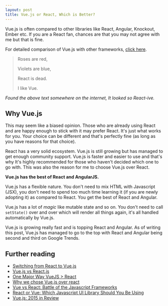 ```yaml
---
layout: post
title: Vue.js or React, Which is Better?
---
```


Vue.js is often compared to other libraries like React, Angular, Knockout, Ember etc. If you are a React fan, chances are that you may not agree with me but that is fine. 

For detailed comparison of Vue.js with other frameworks, [click here](https://vuejs.org/v2/guide/comparison.html). 



> Roses are red,
>
> Violets are blue,
>
> React is dead.
>
> I like Vue.

_Found the above text somewhere on the internet, It looked so React-ive._



## Why Vue.js

This may seem like a biased opinion. Those who are already using React and are happy enough to stick with it may prefer React. It's just what works for you. Your choice can be different and that's perfectly fine (as long as you have reasons for that choice). 

React has a very solid ecosystem. Vue.js is still growing but has managed to get enough community support. Vue.js is faster and easier to use and that's why It's highly recommended for those who haven't decided which one to go with. This was also the reason for me to choose Vue.js over React. 

**Vue.js has the best of React and AngularJS.** 

Vue.js has a flexible nature. You don't need to mix HTML with Javascript (JSX), you don't need to spend too much time learning it (if you are newly adopting it) as compared to React. You get the best of React and Angular. 

Vue.js has a lot of _magic_ like mutable state and so on. You don't need to call `setState()` over and over which will render all things again, it's all handled automatically by Vue.js. 

Vue.js is growing really fast and is topping React and Angular. As of writing this post, Vue.js has managed to go to the top with React and Angular being second and third on Google Trends. 

<div>

<script type="text/javascript" src="https://ssl.gstatic.com/trends_nrtr/1154_RC03/embed_loader.js"></script> <script type="text/javascript"> trends.embed.renderExploreWidget("TIMESERIES", {"comparisonItem":[{"keyword":"vue.js","geo":"","time":"today 5-y"},{"keyword":"react.js","geo":"","time":"today 5-y"},{"keyword":"angular.js","geo":"","time":"today 5-y"}],"category":0,"property":""}, {"exploreQuery":"date=today 5-y,today 5-y,today 5-y&q=vue.js,react.js,angular.js","guestPath":"https://trends.google.com:443/trends/embed/"}); </script> 

</div>

## Further reading

- [Switching from React to Vue.js](https://vuejsdevelopers.com/2017/05/28/switch-from-react-to-vue-js/)
- [Vue.js vs React.js](https://rlafranchi.github.io/2016/05/03/vue-vs-react/)
- [One Major Way VueJS > React](https://hackernoon.com/one-major-reason-vuejs-gt-react-4edcb400e383)
- [Why we chose Vue.js over react](http://pixeljets.com/blog/why-we-chose-vuejs-over-react/)
- [Vue vs React: Battle of the Javascript Frameworks](https://deliciousbrains.com/vue-vs-react-battle-javascript/)
- [React or Vue: Which Javascript UI Library Should You Be Using](https://medium.com/js-dojo/react-or-vue-which-javascript-ui-library-should-you-be-using-543a383608d)
- [Vue.js: 2015 in Review](http://blog.evanyou.me/2015/12/20/vuejs-2015-in-review/)

